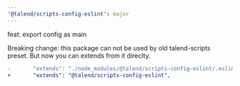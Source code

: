 ```yaml
---
'@talend/scripts-config-eslint': major
---
```


feat: export config as main

Breaking change: this package can not be used by old talend-scripts preset. But now you can extends from it direclty.

```diff
-       "extends": "./node_modules/@talend/scripts-config-eslint/.eslintrc.js",
+       "extends": "@talend/scripts-config-eslint",
```


